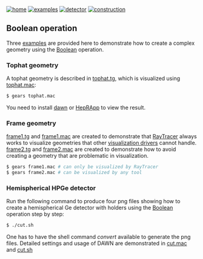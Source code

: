 [![home](https://img.shields.io/badge/gears-home-blue?style=flat)](../../..)
[![examples](https://img.shields.io/badge/gears-examples-green?style=flat)](../..)
[![detector](https://img.shields.io/badge/examples-detector-orange?style=flat)](..)
[![construction](https://img.shields.io/badge/detector-construction-red?style=flat)](../#detector-construction)

## Boolean operation

Three [examples][] are provided here to demonstrate how to create a complex geometry using the [Boolean][] operation.

### Tophat geometry

A tophat geometry is described in [tophat.tg][], which is visualized using [tophat.mac][]:

```sh
$ gears tophat.mac
```

You need to install [dawn][] or [HepRApp][] to view the result.

[examples]:https://github.com/jintonic/gears/tree/master/examples/detector/boolean
[Boolean]:{{site.g4doc}}/Detector/Geometry/geomSolids.html?highlight=boolean#solids-made-by-boolean-operations
[tophat.tg]: {{site.file}}/examples/detector/boolean/tophat.tg
[tophat.mac]:{{site.file}}/examples/detector/boolean/tophat.mac
[dawn]:https://geant4.kek.jp/~tanaka/DAWN/About_DAWN.html
[HepRApp]: https://www.slac.stanford.edu/~perl/HepRApp/

### Frame geometry
[frame1.tg][] and [frame1.mac][] are created to demonstrate that [RayTracer][] always works to visualize geometries that other [visualization drivers][] cannot handle. [frame2.tg][] and [frame2.mac][] are created to demonstrate how to avoid creating a geometry that are problematic in visualization.

```sh
$ gears frame1.mac # can only be visualized by RayTracer
$ gears frame2.mac # can be visualized by any tool
```

[frame1.tg]: {{site.file}}/examples/detector/boolean/frame1.tg
[frame1.mac]:{{site.file}}/examples/detector/boolean/frame1.mac
[frame2.tg]: {{site.file}}/examples/detector/boolean/frame2.tg
[frame2.mac]:{{site.file}}/examples/detector/boolean/frame2.mac
[RayTracer]: ../#raytracer
[visualization drivers]: ..

### Hemispherical HPGe detector

Run the following command to produce four png files showing how to create a hemispherical Ge detector with holders using the [Boolean][] operation step by step:

~~~sh
$ ./cut.sh
~~~

One has to have the shell command *convert* available to generate the png files. Detailed settings and usage of DAWN are demonstrated in [cut.mac][] and [cut.sh][]

[cut.mac]:{{site.file}}/examples/detector/boolean/cut.mac
[cut.sh]: {{site.file}}/examples/detector/boolean/cut.sh
